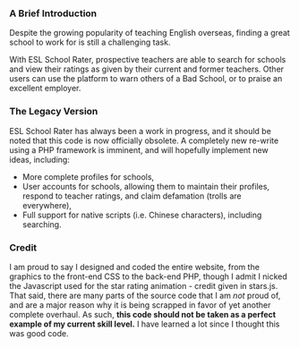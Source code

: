 ### A Brief Introduction

Despite the growing popularity of teaching English overseas, finding a great school to work for is still a challenging task. 

With ESL School Rater, prospective teachers are able to search for schools and view their ratings as given by their current and former teachers. Other users can use the platform to warn others of a Bad School, or to praise an excellent employer.

### The Legacy Version
ESL School Rater has always been a work in progress, and it should be noted that this code is now officially obsolete. A completely new re-write using a PHP framework is imminent, and will hopefully implement new ideas, including:
* More complete profiles for schools,
* User accounts for schools, allowing them to maintain their profiles, respond to teacher ratings, and claim defamation (trolls are everywhere),
* Full support for native scripts (i.e. Chinese characters), including searching.

### Credit

I am proud to say I designed and coded the entire website, from the graphics to the front-end CSS to the back-end PHP, though I admit I nicked the Javascript used for the star rating animation - credit given in stars.js. That said, there are many parts of the source code that I am *not* proud of, and are a major reason why it is being scrapped in favor of yet another complete overhaul. As such, **this code should not be taken as a perfect example of my current skill level.** I have learned a lot since I thought this was good code.
